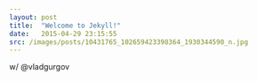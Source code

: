 ```yaml
---
layout: post
title:  "Welcome to Jekyll!"
date:   2015-04-29 23:15:55
src: /images/posts/10431765_102659423398364_1930344590_n.jpg
---
```

w/ @vladgurgov